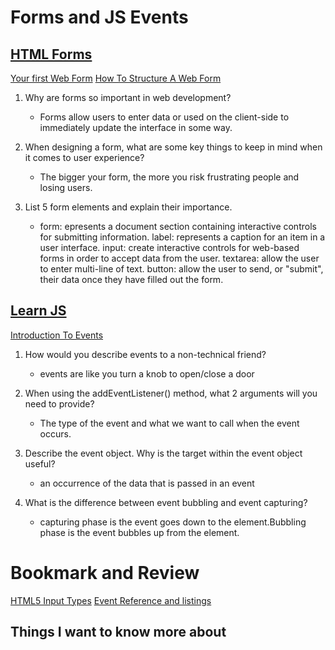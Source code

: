 # Forms and JS Events
## [HTML Forms](https://developer.mozilla.org/en-US/docs/Learn/Forms)
[Your first Web Form](https://developer.mozilla.org/en-US/docs/Learn/Forms/Your_first_form) [How To Structure A Web Form](https://developer.mozilla.org/en-US/docs/Learn/Forms/How_to_structure_a_web_form)

1. Why are forms so important in web development?

    - Forms allow users to enter data or used on the client-side to immediately update the interface in some way.

2. When designing a form, what are some key things to keep in mind when it comes to user experience?

    - The bigger your form, the more you risk frustrating people and losing users.

3. List 5 form elements and explain their importance.

    - form: epresents a document section containing interactive controls for submitting information.
    label: represents a caption for an item in a user interface.
    input: create interactive controls for web-based forms in order to accept data from the user.
    textarea: allow the user to enter multi-line of text.
    button:  allow the user to send, or "submit", their data once they have filled out the form.

## [Learn JS](https://developer.mozilla.org/en-US/docs/Learn/JavaScript)
[Introduction To Events](https://developer.mozilla.org/en-US/docs/Learn/JavaScript/Building_blocks/Events)

1. How would you describe events to a non-technical friend?

    - events are like you turn a knob to open/close a door

2. When using the addEventListener() method, what 2 arguments will you need to provide?

    -  The type of the event and what  we want to call when the event occurs.

3. Describe the event object. Why is the target within the event object useful?

    -  an occurrence of the data that is passed in an event

4. What is the difference between event bubbling and event capturing?

    - capturing phase is the event goes down to the element.Bubbling phase is the event bubbles up from the element.


# Bookmark and Review
[HTML5 Input Types](https://developer.mozilla.org/en-US/docs/Learn/Forms/HTML5_input_types)
[Event Reference and listings](https://developer.mozilla.org/en-US/docs/Web/Events)

## Things I want to know more about